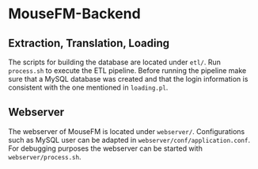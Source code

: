 # MouseFM-Backend

## Extraction, Translation, Loading
The scripts for building the database are located under `etl/`. Run `process.sh` to execute the ETL pipeline. Before running the pipeline make sure that a MySQL database was created and that the login information is consistent with the one mentioned in `loading.pl`.

## Webserver
The webserver of MouseFM is located under `webserver/`. Configurations such as MySQL user can be adapted in `webserver/conf/application.conf`. For debugging purposes the webserver can be started with `webserver/process.sh`.
